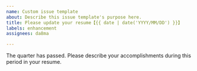 ```yaml
---
name: Custom issue template
about: Describe this issue template's purpose here.
title: Please update your resume【{{ date | date('YYYY/MM/DD') }}】
labels: enhancement
assignees: da8ma

---
```


The quarter has passed.
Please describe your accomplishments during this period in your resume.
